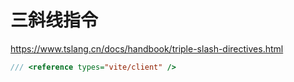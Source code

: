 # 三斜线指令

<https://www.tslang.cn/docs/handbook/triple-slash-directives.html>

```ts
/// <reference types="vite/client" />
```
